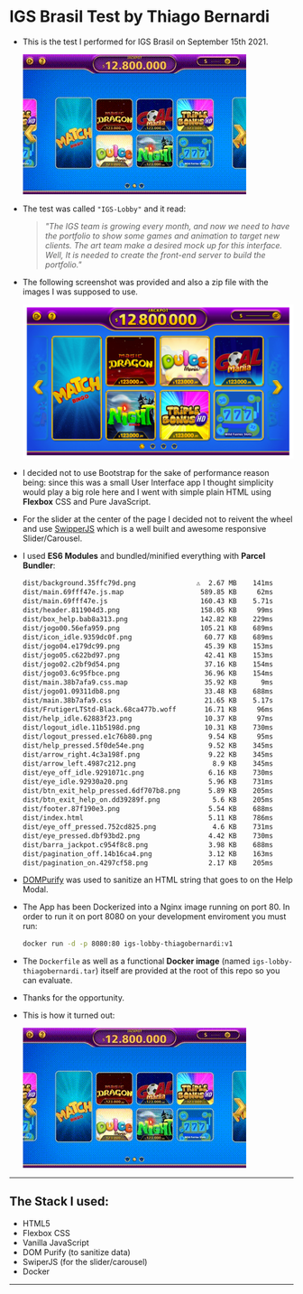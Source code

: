 # IGS Brasil Test by Thiago Bernardi

- This is the test I performed for IGS Brasil on September 15th 2021.

  ![Animated Gif with a screencast of final product](./igsteste.gif)

- The test was called `"IGS-Lobby"` and it read:

  > _"The IGS team is growing every month, and now we need to have the portfolio to show some
  > games and animation to target new clients. The art team make a desired mock up for this
  > interface. Well, It is needed to create the front-end server to build the portfolio."_

- The following screenshot was provided and also a zip file with the images I was supposed to use.

  ![The image I was provided with so I could work with](screenshot.png)

- I decided not to use Bootstrap for the sake of performance reason being: since this was a small User Interface app I thought simplicity would play a big role here and I went with simple plain HTML using **Flexbox** CSS and Pure JavaScript.

- For the slider at the center of the page I decided not to reivent the wheel and use [SwipperJS](<[https://](https://swiperjs.com/)>) which is a well built and awesome responsive Slider/Carousel.

- I used **ES6 Modules** and bundled/minified everything with **Parcel Bundler**:

  ```
  dist/background.35ffc79d.png               ⚠️  2.67 MB    141ms
  dist/main.69fff47e.js.map                   589.85 KB     62ms
  dist/main.69fff47e.js                       160.43 KB    5.71s
  dist/header.811904d3.png                    158.05 KB     99ms
  dist/box_help.bab8a313.png                  142.82 KB    229ms
  dist/jogo00.56efa959.png                    105.21 KB    689ms
  dist/icon_idle.9359dc0f.png                  60.77 KB    689ms
  dist/jogo04.e179dc99.png                     45.39 KB    153ms
  dist/jogo05.c622bd97.png                     42.41 KB    153ms
  dist/jogo02.c2bf9d54.png                     37.16 KB    154ms
  dist/jogo03.6c95fbce.png                     36.96 KB    154ms
  dist/main.38b7afa9.css.map                   35.92 KB      9ms
  dist/jogo01.09311db8.png                     33.48 KB    688ms
  dist/main.38b7afa9.css                       21.65 KB    5.17s
  dist/FrutigerLTStd-Black.68ca477b.woff       16.71 KB     96ms
  dist/help_idle.62883f23.png                  10.37 KB     97ms
  dist/logout_idle.11b5198d.png                10.31 KB    730ms
  dist/logout_pressed.e1c76b80.png              9.54 KB     95ms
  dist/help_pressed.5f0de54e.png                9.52 KB    345ms
  dist/arrow_right.4c3a198f.png                 9.22 KB    345ms
  dist/arrow_left.4987c212.png                   8.9 KB    345ms
  dist/eye_off_idle.9291071c.png                6.16 KB    730ms
  dist/eye_idle.92930a20.png                    5.96 KB    731ms
  dist/btn_exit_help_pressed.6df707b8.png       5.89 KB    205ms
  dist/btn_exit_help_on.dd39289f.png             5.6 KB    205ms
  dist/footer.87f190e3.png                      5.54 KB    688ms
  dist/index.html                               5.11 KB    786ms
  dist/eye_off_pressed.752cd825.png              4.6 KB    731ms
  dist/eye_pressed.dbf93bd2.png                 4.42 KB    730ms
  dist/barra_jackpot.c954f8c8.png               3.98 KB    688ms
  dist/pagination_off.14b16ca4.png              3.12 KB    163ms
  dist/pagination_on.4297cf58.png               2.17 KB    205ms
  ```

- [DOMPurify](https://www.npmjs.com/package/dompurify) was used to sanitize an HTML string that goes to on the Help Modal.

- The App has been Dockerized into a Nginx image running on port 80. In order to run it on port 8080 on your development enviroment you must run:

  ```sh
  docker run -d -p 8080:80 igs-lobby-thiagobernardi:v1
  ```

- The `Dockerfile` as well as a functional **Docker image** (named `igs-lobby-thiagobernardi.tar`) itself are provided at the root of this repo so you can evaluate.

- Thanks for the opportunity.

- This is how it turned out:

  ![Animated Gif with a screencast of final product](./igsteste.gif)

---

## The Stack I used:

- HTML5
- Flexbox CSS
- Vanilla JavaScript
- DOM Purify (to sanitize data)
- SwiperJS (for the slider/carousel)
- Docker

---
